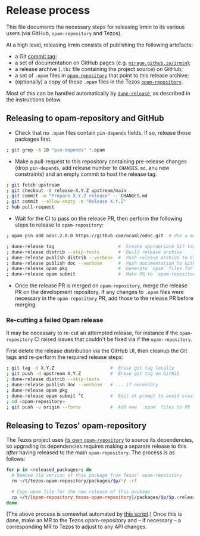 # Release process

This file documents the necessary steps for releasing Irmin to its various users
(via GitHub, `opam-repository` and Tezos).

At a high level, releasing Irmin consists of publishing the following artefacts:

- a Git [commit tag][git-tags];
- a set of documentation on GitHub pages (e.g. [`mirage.github.io/irmin`][pages-docs]);
- a release archive (`.tbz` file containing the project source) on GitHub;
- a set of `.opam` files in [`opam-repository`][opam-repo] that point to this
  release archive;
- (optionally) a copy of these `.opam` files in the Tezos
  [`opam-repository`][tezos-opam-repo].

Most of this can be handled automatically by [`dune-release`][dune-release], as
described in the instructions below.

[git-tags]: https://git-scm.com/book/en/v2/Git-Basics-Tagging
[pages-docs]: https://mirage.github.io/irmin
[dune-release]: https://github.com/ocamllabs/dune-release
[opam-repo]: https://github.com/ocaml/opam-repository

## Releasing to opam-repository and GitHub

- Check that no `.opam` files contain `pin-depends` fields. If so, release those
  packages first.

```sh
; git grep -A 10 "pin-depends" *.opam
```

- Make a pull-request to this repository containing pre-release changes (drop
  `pin-depends`, add release number to `CHANGES.md`, anu new constraints) and an
  empty commit to host the release tag.

```sh
; git fetch upstream
; git checkout -B release-X.Y.Z upstream/main
; git commit -m "Prepare X.Y.Z release" -- CHANGES.md
; git commit --allow-empty -m "Release X.Y.Z"
; hub pull-request
```

- Wait for the CI to pass on the release PR, then perform the following steps to
  release to `opam-repository`:

```sh
; opam pin add odoc.2.0.0 https://github.com/ocaml/odoc.git  # Use a modern Odoc

; dune-release tag                        #  Create appropriate Git tag by reading CHANGES.md
; dune-release distrib --skip-tests       #  Build release archive
; dune-release publish distrib --verbose  #  Push release archive to GitHub
; dune-release publish doc --verbose      #  Push documentation to GitHub pages
; dune-release opam pkg                   #  Generate `opam` files for `opam-repository`
; dune-release opam submit                #  Make PR to `opam-repository`
```

- Once the release PR is merged on `opam-repository`, merge the release PR on
  the development repository. If any changes to `.opam` files were necessary in
  the `opam-repository` PR, add those to the release PR before merging.

### Re-cutting a failed Opam release

It may be necessary to re-cut an attempted release, for instance if the
`opam-repository` CI raised issues that couldn't be fixed via if the
`opam-repository`.

First delete the release distribution via the GitHub UI, then cleanup the Git
tags and re-perform the required release steps:

```sh
; git tag -d X.Y.Z                     #  Erase git tag locally
; git push -d upstream X.Y.Z           #  Erase git tag on GitHib
; dune-release distrib --skip-tests
; dune-release publish doc --verbose   # ... if necessary
; dune-release opam pkg
; dune-release opam submit ^C          #  Exit at prompt to avoid creating pull request
; cd <opam-repository>
; git push -u origin --force           #  Add new `.opam` files to PR
```

## Releasing to Tezos' opam-repository

The Tezos project uses [its own `opam-repository`][tezos-opam-repo] to source
its dependencies, so upgrading its dependencies requires making a separate
release to this _after_ having released to the main `opam-repository`. The
process is as follows:

```sh
for p in <released_packages>; do
  # Remove old version of this package from Tezos' opam-repository
  rm ~/t/tezos-opam-repository/packages/$p/*/ -rf

  # Copy opam file for the new release of this package
  cp ~/t/{opam-repository,tezos-opam-repository}/packages/$p/$p.<release_version> -r
done
```

(The above process is somewhat automated by [this
script][tezos-downstream-script].) Once this is done, make an MR to the Tezos
opam-repository and – if necessary – a corresponding MR to Tezos to adjust to
any API changes.

[tezos-opam-repo]: https://gitlab.com/tezos/opam-repository
[tezos-downstream-script]: https://github.com/CraigFe/dotfiles/blob/main/scripts/.scripts/tezos-downstream

